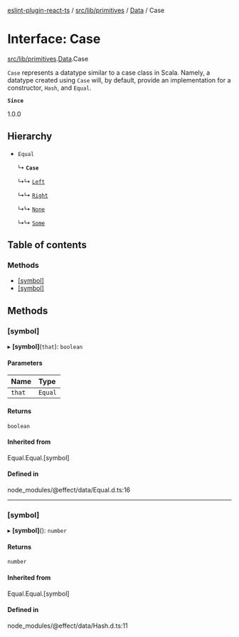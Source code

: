 [eslint-plugin-react-ts](../README.md) / [src/lib/primitives](../modules/src_lib_primitives.md) / [Data](../modules/src_lib_primitives.Data.md) / Case

# Interface: Case

[src/lib/primitives](../modules/src_lib_primitives.md).[Data](../modules/src_lib_primitives.Data.md).Case

`Case` represents a datatype similar to a case class in Scala. Namely, a
datatype created using `Case` will, by default, provide an implementation
for a constructor, `Hash`, and `Equal`.

**`Since`**

1.0.0

## Hierarchy

- `Equal`

  ↳ **`Case`**

  ↳↳ [`Left`](src_lib_primitives.E.Left.md)

  ↳↳ [`Right`](src_lib_primitives.E.Right.md)

  ↳↳ [`None`](src_lib_primitives.O.None.md)

  ↳↳ [`Some`](src_lib_primitives.O.Some.md)

## Table of contents

### Methods

- [[symbol]](src_lib_primitives.Data.Case-1.md#[symbol])
- [[symbol]](src_lib_primitives.Data.Case-1.md#[symbol]-1)

## Methods

### [symbol]

▸ **[symbol]**(`that`): `boolean`

#### Parameters

| Name | Type |
| :------ | :------ |
| `that` | `Equal` |

#### Returns

`boolean`

#### Inherited from

Equal.Equal.[symbol]

#### Defined in

node_modules/@effect/data/Equal.d.ts:16

___

### [symbol]

▸ **[symbol]**(): `number`

#### Returns

`number`

#### Inherited from

Equal.Equal.[symbol]

#### Defined in

node_modules/@effect/data/Hash.d.ts:11
